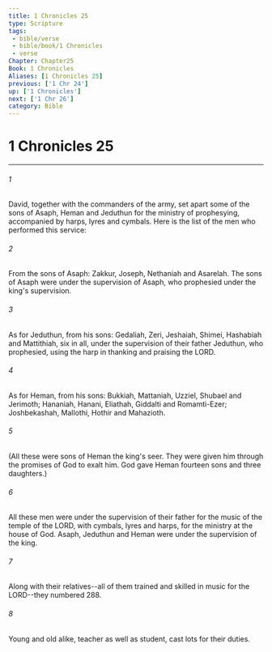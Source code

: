 ```yaml
---
title: 1 Chronicles 25
type: Scripture
tags:
 - bible/verse
 - bible/book/1 Chronicles
 - verse
Chapter: Chapter25
Book: 1 Chronicles
Aliases: [1 Chronicles 25]
previous: ['1 Chr 24']
up: ['1 Chronicles']
next: ['1 Chr 26']
category: Bible
---
```

# 1 Chronicles 25

***


###### 1 
David, together with the commanders of the army, set apart some of the sons of Asaph, Heman and Jeduthun for the ministry of prophesying, accompanied by harps, lyres and cymbals. Here is the list of the men who performed this service: 

###### 2 
From the sons of Asaph: Zakkur, Joseph, Nethaniah and Asarelah. The sons of Asaph were under the supervision of Asaph, who prophesied under the king's supervision. 

###### 3 
As for Jeduthun, from his sons: Gedaliah, Zeri, Jeshaiah, Shimei, Hashabiah and Mattithiah, six in all, under the supervision of their father Jeduthun, who prophesied, using the harp in thanking and praising the LORD. 

###### 4 
As for Heman, from his sons: Bukkiah, Mattaniah, Uzziel, Shubael and Jerimoth; Hananiah, Hanani, Eliathah, Giddalti and Romamti-Ezer; Joshbekashah, Mallothi, Hothir and Mahazioth. 

###### 5 
(All these were sons of Heman the king's seer. They were given him through the promises of God to exalt him. God gave Heman fourteen sons and three daughters.) 

###### 6 
All these men were under the supervision of their father for the music of the temple of the LORD, with cymbals, lyres and harps, for the ministry at the house of God. Asaph, Jeduthun and Heman were under the supervision of the king. 

###### 7 
Along with their relatives--all of them trained and skilled in music for the LORD--they numbered 288. 

###### 8 
Young and old alike, teacher as well as student, cast lots for their duties. 
